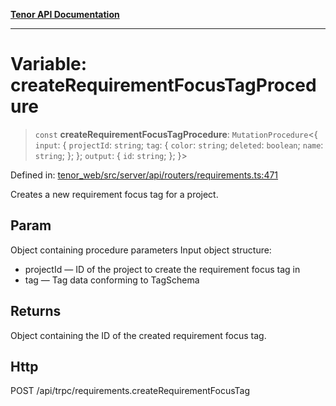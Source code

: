 [**Tenor API Documentation**](../../README.md)

***

# Variable: createRequirementFocusTagProcedure

> `const` **createRequirementFocusTagProcedure**: `MutationProcedure`\<\{ `input`: \{ `projectId`: `string`; `tag`: \{ `color`: `string`; `deleted`: `boolean`; `name`: `string`; \}; \}; `output`: \{ `id`: `string`; \}; \}\>

Defined in: [tenor\_web/src/server/api/routers/requirements.ts:471](https://github.com/Apantli/Tenor/blob/b33873959b5093fc3e3d66ac4f230a78a6395bbd/tenor_web/src/server/api/routers/requirements.ts#L471)

Creates a new requirement focus tag for a project.

## Param

Object containing procedure parameters
Input object structure:
- projectId — ID of the project to create the requirement focus tag in
- tag — Tag data conforming to TagSchema

## Returns

Object containing the ID of the created requirement focus tag.

## Http

POST /api/trpc/requirements.createRequirementFocusTag
